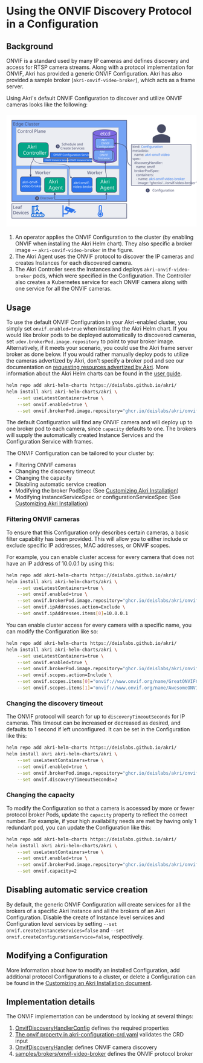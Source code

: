 # Using the ONVIF Discovery Protocol in a Configuration
## Background
ONVIF is a standard used by many IP cameras and defines discovery and access for RTSP camera streams. Along with a protocol implementation for ONVIF, Akri has provided a generic ONVIF Configuration. Akri has also provided a sample broker (`akri-onvif-video-broker`), which acts as a frame server.

Using Akri's default ONVIF Configuration to discover and utilize ONVIF cameras looks like the following:

<img src="./media/onvif-flow.svg" alt="Akri ONVIF Flow" style="padding-bottom: 5px; padding-top: 5px;
margin-right: auto; display: block; margin-left: auto;"/>
1. An operator applies the ONVIF Configuration to the cluster (by enabling ONVIF when installing the Akri Helm chart). They also specific a broker image -- `akri-onvif-video-broker` in the figure.
1. The Akri Agent uses the ONVIF protocol to discover the IP cameras and creates Instances for each discovered camera.
1. The Akri Controller sees the Instances and deploys `akri-onvif-video-broker` pods, which were specified in the Configuration. The Controller also creates a Kubernetes service for each ONVIF camera along with one service for all the ONVIF cameras.

## Usage
To use the default ONVIF Configuration in your Akri-enabled cluster, you simply set `onvif.enabled=true` when installing the Akri Helm chart. If you would like broker pods to be deployed automatically to discovered cameras, set `udev.brokerPod.image.repository` to point to your broker image. Alternatively, if it meets your scenario, you could use the Akri frame server broker as done below. If you would rather manually deploy pods to utilize the cameras advertized by Akri, don't specify a broker pod and see our documentation on [requesting resources advertized by Akri](./requesting-akri-resources.md). More information about the Akri Helm charts can be found in the [user guide](./user-guide.md#understanding-akri-helm-charts).

```bash
helm repo add akri-helm-charts https://deislabs.github.io/akri/
helm install akri akri-helm-charts/akri \
    --set useLatestContainers=true \
    --set onvif.enabled=true \
    --set onvif.brokerPod.image.repository="ghcr.io/deislabs/akri/onvif-video-broker:latest-dev"
```

The default Configuration will find any ONVIF camera and will deploy up to one broker pod to each camera, since `capacity` defaults to one. The brokers will supply the automatically created Instance Services and the Configuration Service with frames.

The ONVIF Configuration can be tailored to your cluster by:

* Filtering ONVIF cameras
* Changing the discovery timeout
* Changing the capacity
* Disabling automatic service creation
* Modifying the broker PodSpec (See [Customizing Akri
  Installation](./customizing-akri-installation.md#modifying-the-brokerpodspec))
* Modifying instanceServiceSpec or configurationServiceSpec (See [Customizing Akri
  Installation](./customizing-akri-installation.md#modifying-instanceservicespec-or-configurationservicespec))

### Filtering ONVIF cameras
To ensure that this Configuration only describes certain cameras, a basic filter capability has been provided.  This
will allow you to either include or exclude specific IP addresses, MAC addresses, or ONVIF scopes.

For example, you can enable cluster access for every camera that does not have an IP address of 10.0.0.1 by using this:
```bash
helm repo add akri-helm-charts https://deislabs.github.io/akri/
helm install akri akri-helm-charts/akri \
    --set useLatestContainers=true \
    --set onvif.enabled=true \
    --set onvif.brokerPod.image.repository="ghcr.io/deislabs/akri/onvif-video-broker:latest-dev" \
    --set onvif.ipAddresses.action=Exclude \
    --set onvif.ipAddresses.items[0]=10.0.0.1
```

You can enable cluster access for every camera with a specific name, you can modify the Configuration like so:
```bash
helm repo add akri-helm-charts https://deislabs.github.io/akri/
helm install akri akri-helm-charts/akri \
    --set useLatestContainers=true \
    --set onvif.enabled=true \
    --set onvif.brokerPod.image.repository="ghcr.io/deislabs/akri/onvif-video-broker:latest-dev" \
    --set onvif.scopes.action=Include \
    --set onvif.scopes.items[0]="onvif://www.onvif.org/name/GreatONVIFCamera" \
    --set onvif.scopes.items[1]="onvif://www.onvif.org/name/AwesomeONVIFCamera"
```

### Changing the discovery timeout
The ONVIF protocol will search for up to `discoveryTimeoutSeconds` for IP cameras. This timeout can be increased or
decreased as desired, and defaults to 1 second if left unconfigured. It can be set in the Configuration like this:
```bash
helm repo add akri-helm-charts https://deislabs.github.io/akri/
helm install akri akri-helm-charts/akri \
    --set useLatestContainers=true \
    --set onvif.enabled=true \
    --set onvif.brokerPod.image.repository="ghcr.io/deislabs/akri/onvif-video-broker:latest-dev" \
    --set onvif.discoveryTimeoutSeconds=2
```

### Changing the capacity
To modify the Configuration so that a camera is accessed by more or fewer protocol broker Pods, update the `capacity`
property to reflect the correct number.  For example, if your high availability needs are met by having only 1 redundant
pod, you can update the Configuration like this:
```bash
helm repo add akri-helm-charts https://deislabs.github.io/akri/
helm install akri akri-helm-charts/akri \
    --set useLatestContainers=true \
    --set onvif.enabled=true \
    --set onvif.brokerPod.image.repository="ghcr.io/deislabs/akri/onvif-video-broker:latest-dev" \
    --set onvif.capacity=2
```

## Disabling automatic service creation
By default, the generic ONVIF Configuration will create services for all the brokers of a specific Akri Instance and all the brokers of an Akri Configuration. Disable the create of Instance level services and Configuration level services by setting `--set onvif.createInstanceServices=false` and `--set onvif.createConfigurationService=false`, respectively.

## Modifying a Configuration
More information about how to modify an installed Configuration, add additional protocol Configurations to a cluster, or
delete a Configuration can be found in the [Customizing an Akri Installation
document](./customizing-akri-installation.md).

## Implementation details
The ONVIF implementation can be understood by looking at several things:

1. [OnvifDiscoveryHandlerConfig](../shared/src/akri/configuration.rs) defines the required properties
1. [The onvif property in akri-configuration-crd.yaml](../deployment/helm/crds/akri-configuration-crd.yaml) validates
   the CRD input
1. [OnvifDiscoveryHandler](../agent/src/protocols/onvif/discovery_handler.rs) defines ONVIF camera discovery
1. [samples/brokers/onvif-video-broker](../samples/brokers/onvif-video-broker) defines the ONVIF protocol broker